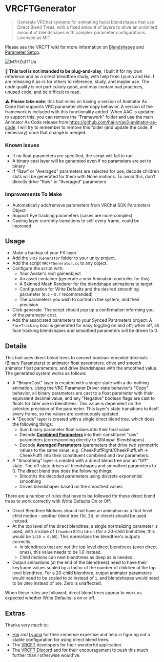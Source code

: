 # VRCFTGenerator

> Generate VRChat systems for animating facial blendshapes that use Direct Blend Trees, with a fixed amount of layers to drive an unlimited amount of blendshapes with complex parameter configurations.
> Licensed as MIT.

Please see the VRCFT wiki for more information on [Blendshapes](https://github.com/benaclejames/VRCFaceTracking/wiki/Blend-Shapes-Setup) and [Parameter Setup](https://github.com/benaclejames/VRCFaceTracking/wiki/Parameters).

![M7HZqf71Ua](https://user-images.githubusercontent.com/47901762/182271879-e2adf52c-196f-4381-9848-98d6d03c82c7.png)

🛑 **This tool is not intended to be plug-and-play**, I built it for my own reference and as a direct blendtree study, with help from Lyuma and Hai. I am releasing it as-is for others to reference, study, and maybe use. The code quality is not particularly good, and may contain bad practices, unused code, and be difficult to read.

⚠ **Please take note**: this tool relies on having a version of Animator As Code that supports VRC parameter driver copy behavior. A version of the framework is included with this functionality added. When AAC is updated to support this, you can remove the "Framework" folder and use the main Animator As Code release from https://github.com/hai-vr/av3-animator-as-code. I will try to remember to remove this folder (and update the code, if necessary) once that change is merged.

### Known Issues

- If no float parameters are specified, the script will fail to run
- A binary cast layer will be generated even if no parameters are set to binary
- If "Raw" or "Averaged" parameters are selected for use, decode children slots will be generated for them with None motions. To avoid this, don't directly drive "Raw" or "Averaged" parameters

### Improvements To Make

- Automatically add/remove parameters from VRChat SDK Parameters Object
- Support Eye tracking parameters (cases are more complex)
- Casting layer currently transitions to self every frame, could be improved


## Usage

- Make a backup of your FX layer.
- Add the `VRCFTGenerator` folder to your unity project.
- Add the script `VRCFTGenerator.cs` to any object.
- Configure the script with:
  - Your Avatar's root gameobject
  - An asset container (generate a new Animation controller for this)
  - A Skinned Mesh Renderer for the blendshape animations to target
  - Configuration for Write Defaults and the desired smoothing parameter (`0.6` - `0.7` recommended)
  - The parameters you wish to control in the system, and their precision
- Click generate. The script should pop up a confirmation informing you of the parameter cost.
- Add the associated parameters to your Synced Parameters project. A `FaceTracking` bool is generated for easy toggling on and off; when off, all face tracking blendshapes and smoothed parameters will be driven to 0.

## Details

This tool uses direct blend trees to convert boolean-encoded decimals ([Binary Parameters](https://github.com/benaclejames/VRCFaceTracking/wiki/Parameters#binary-parameters)) to animator float parameters, drive and smooth animator float parameters, and drive blendshapes with the smoothed value. The generated system works as follows:

- A "BinaryCast" layer is created with a single state with a do-nothing animation. Using the VRC Parameter Driver state behavior's "Copy" behavior, all binary parameters are cast to a float parameter with their equivalent decimal value, and any "Negative" boolean flags are cast to floats for later use in blendtrees. This value is dependent on the selected precision of the parameter. This layer's state transitions to itself every frame, so the values are continuously updated.
- A "Decode" layer is created with a single direct blend tree, which does the following things:
  - Sum binary parameter float values into their final value
  - Decode **[Combined Parameters](https://github.com/benaclejames/VRCFaceTracking/wiki/Parameters#combined-lip-parameters)** into their constituent "raw" parameters (corresponding directly to SRAnipal Blendshapes)
  - Decode **Averaged Parameters** (parameters that drive two symmetric values to the same value, e.g. CheekPuffRight/CheekPuffLeft -> CheekPuff) into their constituent combined and raw parameters.
- A "Smoothing" layer is created with a direct blend tree and an "Off" state. The off state drives all blendshapes and smoothed parameters to 0. The direct blend tree does the following things:
  - Smooths the decoded parameters using discrete exponential smoothing
  - Drives blendshapes based on the smoothed values

There are a number of rules that have to be followed for these direct blend trees to work correctly with Write Defaults On or Off:

- Direct Blendtree Motions should not have an animation as a first-level child motion - another blend tree (1d, 2d, or direct) should be used instead.
- At the top level of the direct blendtree, a single normalizing parameter is used, with a value of `1/numberOfChildren` (for a 20-child blendtree, this would be `1/20 = 0.05`). This normalizes the blendtree's outputs correctly.
  - In blendtrees that are not the top level direct blendtrees (even direct ones), this value needs to be 1.0 instead.
  - Child motions can nest blendtrees as deep as is needed.
- Output animations (at the end of the blendtrees) need to have their keyframe values scaled by a factor of the number of children at the top level blendtree. For a 20-child blendtree, output animator parameters would need to be scaled to `20` instead of `1`, and blendshapes would need to be `2000` instead of `100`. Zero is unaffected.

When these rules are followed, direct blend trees appear to work as expected whether Write Defaults is on or off. 

## Extras

Thanks very much to:

- [Hai](https://github.com/hai-vr/) and [Lyuma](https://github.com/lyuma) for their immense expertise and help in figuring out a stable configuration for using direct blend trees.
- The [VRCFT](https://github.com/benaclejames/VRCFaceTracking) developers for their wonderful application.
- The [VRCFT Discord](https://discord.gg/Fh4FNehzKn) and for their encouragement to push this much further than I otherwise would've.
